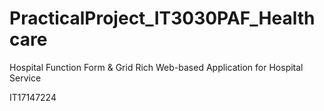 # PracticalProject_IT3030PAF_Healthcare
Hospital Function Form & Grid Rich Web-based Application for Hospital Service

IT17147224
